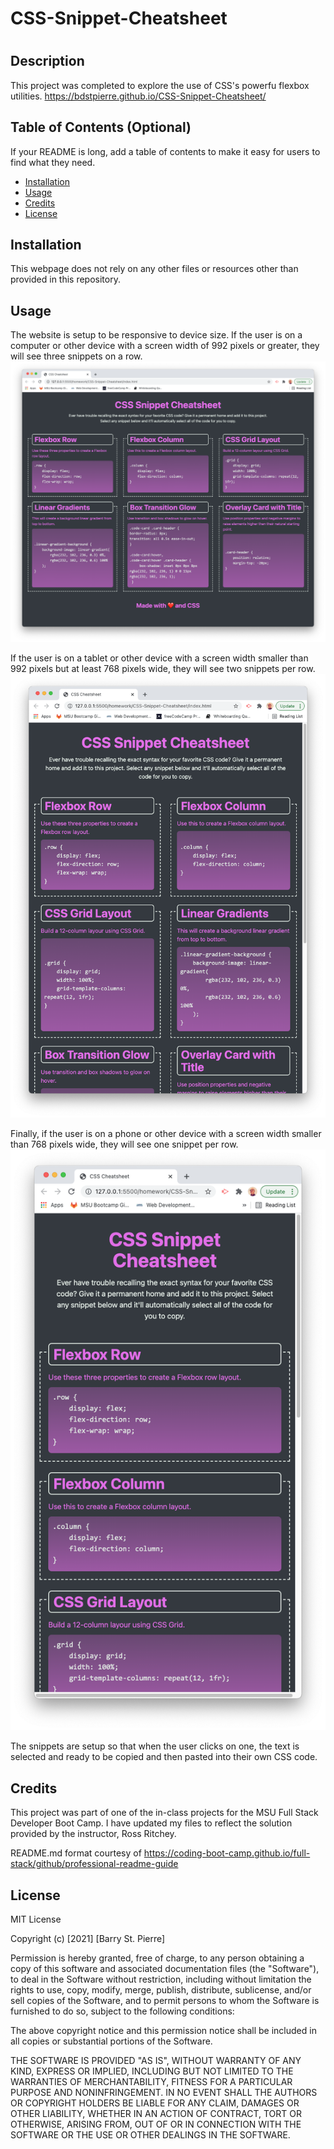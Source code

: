 # CSS-Snippet-Cheatsheet

# <Your-Project-Title>
## Description
This project was completed to explore the use of CSS's powerfu flexbox utilities.
https://bdstpierre.github.io/CSS-Snippet-Cheatsheet/

## Table of Contents (Optional)
If your README is long, add a table of contents to make it easy for users to find what they need.
- [Installation](#installation)
- [Usage](#usage)
- [Credits](#credits)
- [License](#license)
## Installation
This webpage does not rely on any other files or resources other than provided in this repository.
## Usage

The website is setup to be responsive to device size.  If the user is on a computer or other device with a screen width of 992 pixels or greater, they will see three snippets on a row.
![Computer view of website](./assets/images/computer.png)

If the user is on a tablet or other device with a screen width smaller than 992 pixels but at least 768 pixels wide, they will see two snippets per row.
![Tablet view of website](./assets/images/tablet.png)

Finally, if the user is on a phone or other device with a screen width smaller than 768 pixels wide, they will see one snippet per row.
![Tablet view of website](./assets/images/phone.png)

The snippets are setup so that when the user clicks on one, the text is selected and ready to be copied and then pasted into their own CSS code.

## Credits
This project was part of one of the in-class projects for the MSU Full Stack Developer Boot Camp.  I have updated my files to reflect the solution provided by the  instructor, Ross Ritchey.

README.md format courtesy of https://coding-boot-camp.github.io/full-stack/github/professional-readme-guide

## License
MIT License

Copyright (c) [2021] [Barry St. Pierre]

Permission is hereby granted, free of charge, to any person obtaining a copy of this software and associated documentation files (the "Software"), to deal in the Software without restriction, including without limitation the rights to use, copy, modify, merge, publish, distribute, sublicense, and/or sell copies of the Software, and to permit persons to whom the Software is furnished to do so, subject to the following conditions:

The above copyright notice and this permission notice shall be included in all copies or substantial portions of the Software.

THE SOFTWARE IS PROVIDED "AS IS", WITHOUT WARRANTY OF ANY KIND, EXPRESS OR IMPLIED, INCLUDING BUT NOT LIMITED TO THE WARRANTIES OF MERCHANTABILITY, FITNESS FOR A PARTICULAR PURPOSE AND NONINFRINGEMENT. IN NO EVENT SHALL THE AUTHORS OR COPYRIGHT HOLDERS BE LIABLE FOR ANY CLAIM, DAMAGES OR OTHER LIABILITY, WHETHER IN AN ACTION OF CONTRACT, TORT OR OTHERWISE, ARISING FROM, OUT OF OR IN CONNECTION WITH THE SOFTWARE OR THE USE OR OTHER DEALINGS IN THE SOFTWARE.

